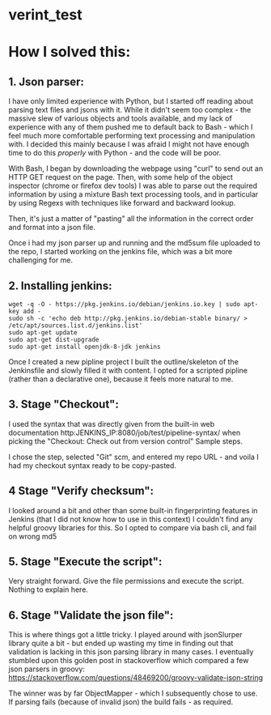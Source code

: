 # verint_test

# How I solved this:

## 1. Json parser:

I have only limited experience with Python, but I started off reading about parsing text files and jsons with it. While it didn't seem too complex - the massive slew of various objects and tools available, and my lack of experience with any of them pushed me to default back to Bash - which I feel much more comfortable performing text processing and manipulation with. I decided this mainly because I was afraid I might not have enough time to do this *properly* with Python - and the code will be poor. 

With Bash, I began by downloading the webpage using "curl" to send out an HTTP GET request on the page.
Then, with some help of the object inspector (chrome or firefox dev tools) I was able to parse out the required information by using a mixture Bash text processing tools, and in particular by using Regexs with techniques like forward and backward lookup.

Then, it's just a matter of "pasting" all the information in the correct order and format into a json file.

Once i had my json parser up and running and the md5sum file uploaded to the repo, I started working on the jenkins file, which was a bit more challenging for me.

## 2. Installing jenkins:

```
wget -q -O - https://pkg.jenkins.io/debian/jenkins.io.key | sudo apt-key add -
sudo sh -c 'echo deb http://pkg.jenkins.io/debian-stable binary/ > /etc/apt/sources.list.d/jenkins.list'
sudo apt-get update
sudo apt-get dist-upgrade
sudo apt-get install openjdk-8-jdk jenkins
```

Once I created a new pipline project I built the outline/skeleton of the Jenkinsfile and slowly filled it with content.
I opted for a scripted pipline (rather than a declarative one), because it feels more natural to me.

## 3. Stage "Checkout":

I used the syntax that was directly given from the built-in web documentation http:JENKINS_IP:8080/job/test/pipeline-syntax/ when picking the "Checkout: Check out from version control" Sample steps.

I chose the step, selected "Git" scm, and entered my repo URL - and voila I had my checkout syntax ready to be copy-pasted.

## 4 Stage "Verify checksum":

I looked around a bit and other than some built-in fingerprinting features in Jenkins (that I did not know how to use in this context) I couldn't find any helpful groovy libraries for this. So I opted to compare via bash cli, and fail on wrong md5

## 5. Stage "Execute the script":
Very straight forward. Give the file permissions and execute the script. Nothing to explain here.

## 6. Stage "Validate the json file":

This is where things got a little tricky. I played around with jsonSlurper library quite a bit - but ended up wasting my time in finding out that validation is lacking in this json parsing library in many cases. I eventually stumbled upon this golden post in stackoverflow which compared a few json parsers in groovy:
https://stackoverflow.com/questions/48469200/groovy-validate-json-string

The winner was by far ObjectMapper - which I subsequently chose to use. If parsing fails (because of invalid json) the build fails - as required.
